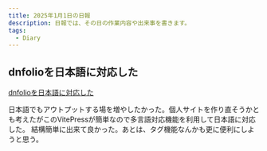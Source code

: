 ```yaml
---
title: 2025年1月1日の日報
description: 日報では、その日の作業内容や出来事を書きます。
tags:
  - Diary
---
```


## dnfolioを日本語に対応した

[dnfolioを日本語に対応した](/ja/blog/articles/support-japanese/)

日本語でもアウトプットする場を増やしたかった。個人サイトを作り直そうかとも考えたがこのVitePressが簡単なので多言語対応機能を利用して日本語に対応した。
結構簡単に出来て良かった。あとは、タグ機能なんかも更に便利にしようと思う。
